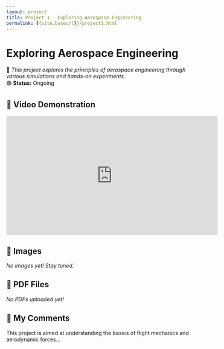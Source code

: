 ```yaml
---
layout: project
title: Project 1 - Exploring Aerospace Engineering
permalink: {{site.baseurl}}/project1.html
---
```


# Exploring Aerospace Engineering  

📌 *This project explores the principles of aerospace engineering through various simulations and hands-on experiments.*  
🟢 **Status:** Ongoing  

## 🎥 Video Demonstration  
<iframe width="560" height="315" src="https://www.youtube.com/embed/69cmIAyp07Q" frameborder="0" allowfullscreen></iframe>  

## 📸 Images  
*No images yet! Stay tuned.*  

## 📄 PDF Files  
*No PDFs uploaded yet!*  

## 📝 My Comments  
This project is aimed at understanding the basics of flight mechanics and aerodynamic forces...